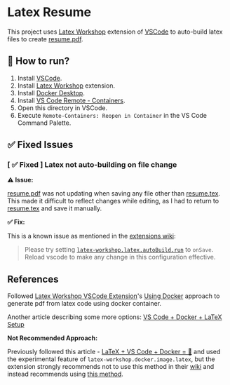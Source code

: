 

# Latex Resume

This project uses [Latex Workshop](https://marketplace.visualstudio.com/items?itemName=James-Yu.latex-workshop) extension of [VSCode](https://code.visualstudio.com/) to auto-build latex files to create [resume.pdf].

## 🤔 How to run?

1. Install [VSCode](https://code.visualstudio.com/).
2. Install [Latex Workshop](https://marketplace.visualstudio.com/items?itemName=James-Yu.latex-workshop) extension.
3. Install [Docker Desktop](https://www.docker.com/products/docker-desktop).
4. Install [VS Code Remote - Containers](https://marketplace.visualstudio.com/items?itemName=ms-vscode-remote.remote-containers).
5. Open this directory in VSCode.
6. Execute `Remote-Containers: Reopen in Container` in the VS Code Command Palette.

## ✅ Fixed Issues

### [ ✅ Fixed ] Latex not auto-building on file change

**⚠️ Issue:**

[resume.pdf] was not updating when saving any file other than [resume.tex]. This made it difficult to reflect changes while editing, as I had to return to [resume.tex] and save it manually.

**✅ Fix:**

This is a known issue as mentioned in the [extensions wiki](https://github.com/James-Yu/LaTeX-Workshop/wiki/FAQ#auto-build-does-not-work-sometimes):
> Please try setting [`latex-workshop.latex.autoBuild.run`](https://github.com/James-Yu/LaTeX-Workshop/wiki/Compile#latex-workshoplatexautobuildrun) to `onSave`.
> Reload vscode to make any change in this configuration effective.

## References

Followed [Latex Workshop VSCode Extension](https://marketplace.visualstudio.com/items?itemName=James-Yu.latex-workshop)'s [Using Docker](https://github.com/James-Yu/LaTeX-Workshop/wiki/Install#using-docker) approach to generate pdf from latex code using docker container.

Another article describing some more options: [VS Code + Docker + LaTeX Setup](https://medium.com/@kombustor/vs-code-docker-latex-setup-f84128c6f790)

**Not Recommended Approach:**

Previously followed this article - [LaTeX + VS Code + Docker = 🚀](https://medium.com/@timju/latex-setup-with-vs-code-and-docker-612f998e1f23) and used the experimental feature of `latex-workshop.docker.image.latex`, but the extension strongly recommends not to use this method in their [wiki](https://github.com/James-Yu/latex-workshop/wiki/Install#:~:text=VS%20Code%20supports%20Docker%20with%20Remote%20%2D%20Containers.%20LaTeX%20Workshop%20works%20well%20with%20the%20extension.%20You%20can%20see%20an%20example.%20We%20strongly%20recommend%20you%20to%20use%20the%20extension%20instead%20of%20our%20following%20experimental%20feature.) and instead recommends using [this method](https://github.com/James-Yu/LaTeX-Workshop/tree/master/samples/docker).


<!-- Links -->
[resume.pdf]: ./resume.pdf
[resume.tex]: ./resume.tex

